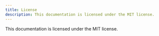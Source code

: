 ```yaml
---
title: License
description: This documentation is licensed under the MIT license.
---
```


This documentation is licensed under the MIT license.